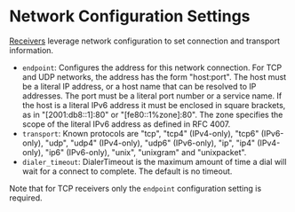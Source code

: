 # Network Configuration Settings

[Receivers](https://github.com/open-telemetry/opentelemetry-collector/blob/main/receiver/README.md)
leverage network configuration to set connection and transport information.

- `endpoint`: Configures the address for this network connection. For TCP and
  UDP networks, the address has the form "host:port". The host must be a
  literal IP address, or a host name that can be resolved to IP addresses. The
  port must be a literal port number or a service name. If the host is a
  literal IPv6 address it must be enclosed in square brackets, as in
  "[2001:db8::1]:80" or "[fe80::1%zone]:80". The zone specifies the scope of
  the literal IPv6 address as defined in RFC 4007.
- `transport`: Known protocols are "tcp", "tcp4" (IPv4-only), "tcp6"
  (IPv6-only), "udp", "udp4" (IPv4-only), "udp6" (IPv6-only), "ip", "ip4"
  (IPv4-only), "ip6" (IPv6-only), "unix", "unixgram" and "unixpacket".
- `dialer_timeout`: DialerTimeout is the maximum amount of time a dial will wait for a connect to complete. The default is no timeout.

Note that for TCP receivers only the `endpoint` configuration setting is
required.
